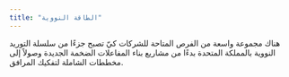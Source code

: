 ```yaml
---
title: "الطاقة النووية"
---
```


هناك مجموعة واسعة من الفرص المتاحة للشركات كيّ تصبح جزءًا من سلسلة التوريد النووية بالمملكة المتحدة بدءًا من مشاريع بناء المفاعلات الضخمة الجديدة وصولاً إلى مخططات الشاملة لتفكيك المرافق.
